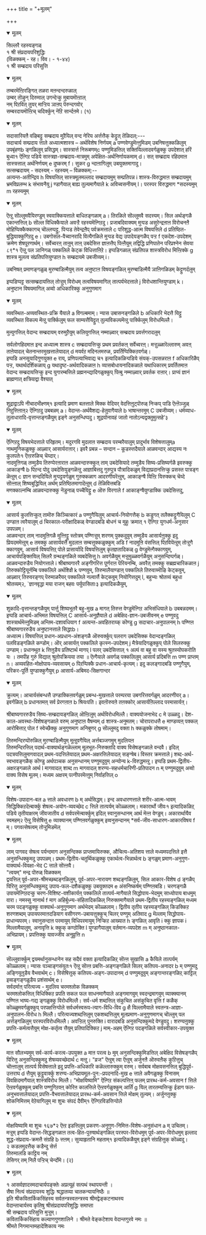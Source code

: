 +++
title = "+मूलम्"

+++

<details open><summary>मूलम्</summary>

सिल्लरै रहस्यङ्गळ्  
१ श्री संप्रदायपरिशुद्धिः  
(विळक्कम् - रह। विव। - १-४४)  
१ श्री सम्ब्रदाय परिसुत्ति
</details>



<details open><summary>मूलम्</summary>

तम्बरमॆऩ्ऱिरङ्गित् तळरा मऩन्दन्दरुळाल्  
उम्बर् तॊऴुन् दिरुमाल् उगन्देऱ्कु मुबायमॊऩ्ऱाल्  
नम् पिऱवित् तुयर् माऱ्ऱिय ञाऩप् पॆरुन्दगवोर्  
सम्बरदायमॊऩ्ऱिच् चदिर्क्कुन् नॆऱि सार्न्दऩमे। (१)
</details>



<details open><summary>मूलम्</summary>

सदासारियऩै वऴिबट्टु सम्ब्रदाय मुऱैयिल् वन्द नेरिय अर्त्तत्तैक् केट्टुत् तॆळिदल्:---  
सदाचार्य सम्प्रदाय त्ताले अध्यात्मशास्त्र – अर्थविशेष निर्णयम् a पण्णवेण्डुमॆऩ्ऩुमिडम् उबनिषत्तुक्कळिलुम् उपबृंहणb ङ्गळिलुम् प्रसिद्धम्। सास्त्रार्त्त निरूबणम्c पण्णुमिडत्तिल् सक्तियिल्लादवर्गळुक्कु उपदेशात् हरिं बुध्वा१ ऎऩ्गिऱ पडिये सास्त्रज्ञ-सम्ब्रदाय-मात्रमुम् अपेक्षित-अर्थनिर्णायकमाम् d। सत् सम्ब्रदाय रहिदमाऩ सास्त्रत्ताल् अर्थनिर्णयम् e दुष्करम् f। सुकर g न्दाऩागिलुम् उबयुक्तमागादु।   
सत्सम्ब्रदायम् - सदस्यम् - रहस्यम् – विळक्कम्:--  
अत्यन्त-अतीन्द्रिय h विषयत्तिल् सास्त्रमूलमल्लाद सम्ब्रदायमुम् सम्प्रतिपन्न i शास्त्र-विरुद्धमाऩ सम्ब्रदायमुम् भ्रमविप्रलम्भ k संभावनैयु j ण्डागैयाल् बाह्य तुल्यमागैयाले k अविच्वसनीयम् l। परस्पर विरुद्धमाग *सदस्यमुम् m रहस्यमुम्
</details>



<details open><summary>मूलम्</summary>

ऎऩ्ऱु सॊल्लुमवैयिरण्डुम् स्ववाक्कियत्ताले बाधितङ्गळाम् a। तिरळिले सॊल्लुमवै सदस्यम्। सिल अर्थङ्गळै एकान्तत्तिल् b सॊल्ल विधिक्कैयाले अवऱ्ऱै रहस्यमॆऩ्गिऱदु। प्रजाबदिवाक्यम् मुऱ्पड असुरेन्द्रऩाऩ विरोचनऩै मोहिप्पिक्कैक्कागच् चॊल्लप्पट्टु, पिऱ्पड तेवेन्द्रऩैप् पर्वक्रमत्ताले c परिशुद्ध-आत्म विषयत्तिले d प्रतिष्ठित-बुद्धियाक्कुगिऱदु e। उबगोसल-वैच्वानरादि वित्यैगळिले मुऱ्पड वेद्य उपादेयङ्गळैप् पऱ्ऱ f एकदेश-उपदेशम् क्रमेण शेषपूरणार्थम्। सर्वेच्वरऩ् ताऩुम् ताऩ् उबदेसित्त ज्ञाऩत्तैप् पिऩ्ऩैयुम् तद्विद्धि प्रणिपातेन परिप्रश्नेन सेवया ८९*१ ऎऩ्ऱु पल ञानिगळ् पक्कलिले केट्क विधित्ताऩिऱे। इप्पडिगळाल् संप्रतिपन्न शास्त्रविरोध मिऩ्ऱिक्के g शास्त्र मूलत्व संप्रतिपत्तियुण्डाऩ h सम्ब्रदायमे उबजीव्यम् i।

उबनिषत् प्रमाणङ्गळुळ् मुरण्बाडिऩ्मैयुम् तत्व अऩुष्टाऩ विषयङ्गळिल् मुरण्बाडिऩ्मैयै ञाऩिगळिडम् केट्टुणर्दलुम्

इप्पडिप्पट्ट सत्सम्ब्रदायत्तिल् तोऱ्ऱुम् विरोधम् तत्वविषयमागिल् तात्पर्यभेदत्ताले j विरोधशान्तियुण्डाम् k। अनुष्टान विषयमागिल् अव्वो अधिकारिक्कु अनुगुणमाग
</details>



<details open><summary>मूलम्</summary>

व्यवस्थित-अव्यवस्थित-प्रक्रि यैयाले a विगल्बमाम्। न्यास उबासनङ्गळिले b अधिकारि भेदत्तै यिट्टु व्यवस्थित विकल्प मॆऩ्ऱु पार्क्किलुम् फल साम्यत्तैयिट्टुत् तुल्यविकल्पमॆऩ्ऱु पार्क्किलुम् विरोधमिल्लै।

मुऩ्युगत्तिल् वेदान्द सम्ब्रदायम् वरुमुऱैयुम् कलियुगत्तिल् नम्माऴ्वार् सम्ब्रदाय प्रवर्त्तगरादलुम्

सर्वलोगहिदमाऩ इन्द अध्यात्म शास्त्र c सम्ब्रदायत्तिऱ्कु प्रथम प्रवर्तकऩ् सर्वेच्वरऩ्। मऱ्ऱुळ्ळारॆल्लारुम् अवऩ् ताऩेयादल् चेतनान्तरमुखत्तालेयादल् d मयर्वऱ मदिनलमरुळ, प्रवर्तिप्पिक्किऱवर्गळ्।  
इप्पडि अनसूयादिगुणयुक्त e राय्, प्रणिपत्याभिवाद्य च१ इत्यादिकळिऱ्पडिये संयक्-उपसन्नराऩ f अधिकारिळैप् पऱ्ऱ, यथार्थदर्शिकळाय् g यथादृष्ट-अर्थवादिकळाऩ h व्यासबोधायनादिकळाले यथाधिकारम् प्रवर्तितमाऩ वेदान्द सम्ब्रदायत्तिऱ्कु इन्द युगारम्बत्तिले प्रह्मनन्द्यादिगळुक्कुप् पिऩ्बु नम्माऴ्वार् प्रवर्तक राऩार्। प्राप्यं ज्ञानं ब्राह्मणात् क्षत्रियाद्वा वैश्यात्
</details>



<details open><summary>मूलम्</summary>

शूद्राद्वाऽपि नीचादभीक्ष्णम्१ इत्यादि प्रमाण बलत्ताले मिक्क वेदियर् वेदत्तिऩुट्पॊरुळ् निऱ्कप् पाडि ऎऩ्ऩॆञ्जुळ् निऱुत्तिऩाऩ्२ ऎऩ्गिऱदु उबबन्नम् a। वेदान्त-अर्थवैशद्य-हेतुवागैयाले b भाषान्तरमुम् C उबजीव्यम्। धर्मव्याध-तुलाधारादि-वृत्तान्तङ्गळैयुम् इङ्गे अनुसन्धिप्पदु। शूद्रयोनावहं जातो नातोऽन्यद्वक्तुमुत्सहे’३
</details>



<details open><summary>मूलम्</summary>

ऎऩ्गिऱदु विषयभेदत्ताले परिहृतम्। मदुरगवि मुदलाऩ सम्ब्रदाय परम्बरैयालुम् प्रादुर्भाव विशेषत्तालुम्a नाथमुनिकळुक्कु आऴ्वार् आसार्यराऩार्। इवरै प्रबन्न – सन्दान – कूडस्त्तदैयाले आळवन्दार् आद्यस्य नः कुलपतेः१ ऎऩ्ऱरुळिच् चॆय्दार्।   
नादमुऩिगळ् तम्मुडैय तिरुप्पेरऩाराऩ आळवन्दारुक्कुत् ताम् उबदेसियादे तम्मुडैय सिष्य-प्रसिष्यर्गळै इवरुक्कु आकाङ्ग्षै b पिऱन्द पोदु उबदेसियुङ्गळॆऩ्ऱु आज्ञाबित्तदु गुरुपुत्र पौत्रादिकळुम् विद्याप्रदानत्तिऱ्कु प्रसस्त पात्रङ्ग ळॆऩ्ऱुम् c ज्ञान सन्ददियिले मुऱ्पट्टवर्गळुम् गुरुक्कळाग आदरणीयरॆऩ्ऱुम्, आकाङ्ग्षै यिऩ्ऱि यिरुक्कच् चॆय्दे सॊऩ्ऩाल् शिष्यबुद्धियिल् अर्थम् प्रतिष्ठितमागादॆऩ्ऱुम् d तॆळिवित्तबडि   
मणक्काल्नम्बि आळवन्दारुक्कु नॆडुनाळ् पच्चैयिट्टु e ऒरु विरगाले f आकाङ्ग्षैयुण्डाक्कि उबदेसित्तदु,
</details>



<details open><summary>मूलम्</summary>

आसार्य कुलत्तिऱ्कुत् तामॊरु किञ्चित्कारं a पण्णुगैयिलुम् आचार्य-नियोगत्तैक् b कडुगत् तलैक्कट्टुगैयिलुम् C उण्डाऩ त्वरैयालुम् d चिरकाल-परीक्षादिकळ् वेण्डादबडि बोधनं च मुहुः क्रमात् १ ऎऩ्गिऱ युगधर्म-अनुसार उपपन्नम्।  
आळवन्दार् ताम् नादमुऩिगळै मुऩ्ऩिट्टु स्तोत्रम् पण्णिऱ्ऱुम् शरणम् पुक्कदुवुम् तम्मुडैय आसार्यऩुक्कु इदु प्रियदममॆऩ्ऱुम् e तमक्कु आसार्यवत्तै मुदलाऩ सम्बत्तुक्कळुक्कुम् अडि f नादमुऩि वंसत्तिल् पिऱवियॆऩ्ऱुम् तोऱ्ऱुगै क्कागवुम्, आसार्य विषयत्तिऱ् पोले प्रासार्यादि विषयत्तिलुम् कृतज्ञतादिकळ् g वेण्डुमॆऩ्गैक्कागवुम्, आचार्यपङ्क्तियिल् सिलरै ग्रन्थङ्गळिले व्यबदेसित्तु h अवर्गळैयुम् मऱ्ऱुमुळ्ळवर्गळैयुम् अनुसन्दिप्पर्गळ्।  
आळवन्दारुडैय नियोगत्ताले i श्रीबाष्यगाररै अङ्गीगरित्त पूर्णराऩ पॆरियनम्बि, अवरैत् तमक्कु सब्रह्मचारिकळाऩ j तिरुक्कोट्टियूर्नम्बि पक्कलिले अर्थशिक्षै k पण्णवुम्, तिरुमालैयाण्डाऩ् पक्कलिले तिरुवाय्मॊऴि केट्कवुम्, आऴ्वार् तिरुवरङ्गप् पॆरुमाळरैयर् पक्कलिले नल्वार्त्तै केट्कवुम् नियोगित्तदुम् l, बहुभ्यः श्रोतव्यं बहुधा श्रोतव्यम्२, `ज्ञानवृद्धा मया राजन् बहवः पर्युपासिताः३ इत्यादिकळैयुम्,
</details>



<details open><summary>मूलम्</summary>

शुकादि-वृत्तान्तङ्गळैयुम् पार्त्तु शिष्यभूतरै बहु-मुख a मागत् तिरुत्त वेण्डुमॆऩ्गिऱ अभिसंधियाले b उबबन्नदमम्। इप्पडि आचार्य-अभिमत विषयत्तिल् C आसार्य-अनुज्ञैयाले d अबेक्षिद-ज्ञान-उबजीवनम् e पण्णुवदु शास्त्रार्थमॆऩ्ऩुमिडम् अन्तिम-दशावधियाग f अत्यन्त-अवहितराय्क् कॊण्डु g सदाचार-अनुपालनम् h पण्णिऩ श्रीबाष्यगाररुडैय अनुष्टानत्ताले सिद्धtb।   
अध्यात्म i विषयत्तिल् प्रधान-अप्रधान-अंशङ्गळै ऒरुवर्क्कुप् पलराग उबदेसिक्क वेदान्दङ्गळिल् पलविडङ्गळिले कण्डोम्। ऒर् आसार्यऩ् पक्कलिले कृत्स्न-उपदेशम् j मैत्रेयादिगळुक्कुप् पोले सिलरुक्कु उण्डाम्। प्रधानथुत k त्तिऩुडैय प्रतिष्टार्थ मागप् l पलर् उबदेसित्ताल् १ अल्पं वा बहु वा यस्य श्रुतस्योपकरोति यः । तमपीह गुरुं विद्यात् श्रुतोपक्रियया तया ॥ ऎऩ्गैयाले अवर्गळ् पक्कलिलुम् आसार्य प्रदिबत्ति m पण्ण प्राप्तम् n। अव्यवहित-मोक्षोपाय-व्यवसायम् o पिऱप्पिक्कै प्रधान-आचार्य-कृत्यम्। इदु कलङ्गादबडि पण्णुगैयुम्, परिकर-पूर्ति युण्डाक्कुगैयुम् p आसार्य-अबिमद-सिक्षगान्दर
</details>



<details open><summary>मूलम्</summary>

क्रुत्यम्। आचार्यसंबन्धत्तै उण्डाक्किऩवर्गळुम् प्रबन्ध-मुखत्ताले परम्परया उबगरित्तवर्गळुम् आदरणीयर् a। इवर्गळिल् b प्रधानतमऩ् सर्व प्रेरगऩाऩ b श्रियःपति। इवऩॊरुवऩे तऩक्कोर् आसार्यऩिल्लाद परमासार्यऩ्।

श्रीबाष्यगाररुडैय सिष्य-सम्ब्रदायङ्गळिल् ऒऩ्ऱिलुम् अर्थविरोधमिल्लै। वाक्ययोजनाभेद c मे उळ्ळदु। देश-काल-अवस्था-विशेषङ्गळाले वरुम् अनुष्टाऩ वैषम्यम् d शास्त्र-अनुमतम्। चोरापराधत्तै e माण्डव्यऩ् पक्कल् आरोबित्ताऱ् पोल f स्वेच्छैक्कु अनुगुणमाग अनिबुणर् g सॊल्लुमदु वक्ता h क्कळुक्के तोषमाम्।

तिरुमन्दिरप्पॊरुळिल् मुरण्बाडिऩ्मैयुम् मूऩ्ऱुवगैयिल् अर्त्तबञ्जगमुम् मुदलियऩ  
तिरुमन्दिरत्तिल् पदार्थ-वाक्यार्थङ्गळॆल्लाम् मूलभूत-निरुक्तादि वाक्य विसेषङ्गळाले वन्दवै। इदिल् पदत्रयत्तिलुमागवादल् प्रथम-पदत्तिलेयादल् प्रथम-अक्षरत्तिलेयादल् सङ्ग्षेब i विस्तर क्रमत्ताले j शब्द-अर्थ-स्वभावङ्गळैक् कॊण्डु अर्थपञ्चक अनुसन्धानम् पण्णुमदुवुम् अन्योन्य k-विरुद्धमऩ्ऱु। इप्पडि प्रथम-द्वितीय-अक्षरङ्गळाले आर्थ l मागवादल् शाब्द m मागवादल् शरण्य-सहधर्मचारिणी-प्रतिपादन n म् पण्णुमदुवुम् अव्वो वाक्य विसेष मूलम्। मध्यम अक्षरम् पत्नीपरमॆऩ्ऩुम् निर्वाहत्तिल् o
</details>



<details open><summary>मूलम्</summary>

विशेष-उपादान-बल a त्ताले अवधारण b म् अर्थसिद्धम्। इन्द अवधारणत्ताले शरीर-आत्म-भावम् सिद्धिक्किऱदॆऩ्बार्क्कु शेषत्व-अयोग-व्यवच्छेद c त्तिले तात्पर्यम् कॊळ्ळलाम्। मकारार्थो जीवः१ इत्यादिकळिऱ् पडिये तृतीयाक्षरम् जीवजातीय d सर्वपरमॆऩ्बार्क्कुम् इदिल् स्वानुसन्धानम् आर्थ मॆऩ्ऩ वेण्डुम्। अकारार्थायैव स्वमहम्२ ऎऩ्ऱु विसेषित्तु e व्याक्यानम् पण्णिऩवर्गळुक्कुम् इव्वनुसन्दानम् *सर्व-जीव-साधारण-आकारविषय f म्। पगवत्सेषत्वम् तोऱ्ऱुमिडमॆल्
</details>



<details open><summary>मूलम्</summary>

लाम् पागवद सेषत्व पर्यन्दमाग अनुसन्दिक्क प्राप्तमायिरुक्क, औचित्य-अतिशय त्ताले मध्यमपदत्तिले इत्तै अनुसन्धिक्कुमदु उपपन्नम्। प्रथम-द्वितीय-चतुर्थिकळुक्कु एकार्थत्व-भिन्नार्थत्व b ङ्गळुम् प्रमाण-अनुगुण-वाक्यार्थ-विवक्षा-भेद C त्ताले सॊऩ्ऩवै।   
"त्वयम्" मन्द्र पॊरुळ् विळक्कम्  
द्वयत्तिल् पूर्व-अपर-श्रीमच्छब्दङ्गळिलुम्, पूर्व-अपर-नारायण शब्दङ्गळिलुम्, सिल आकार-विशेष d ङ्गळैप् पिरित्तु अनुसन्धिक्कुमदु उपाय-फल-दशैकळुक्कु उबयुक्तदम e अंसनिष्कर्षम् पण्णिऩबडि। चरणङ्गळै उपायमॆऩ्गिऱदऱ्कु चरण-विशिष्ट-वशीकार्यऩ् पक्कलिले तात्पर्य-मागैयाले सिद्धोपाय-भेदमुम् साध्योपाय बाधमुम् वारा। नमस्सु नानार्थ f माग अहिर्बुध्न्य-संहितादिकळिल् निरुक्तमागैयाले प्रथम-द्वितीय रहस्यङ्गळिल् मध्यम चरम पदङ्गळुक्कु वाक्यार्थ-अनुगुणमाग अर्थभेदम् कॊळ्ळलाम्। द्वितीय तृतीय रहस्यङ्गळिल् किडक्किऱ शरणशब्दम् उपायपरमाऩदडियाग वसीगरण-उबायत्तुक्कुच् चिलर् पण्णुम् अतिवाद g मॆल्लाम् सिद्धोपाय-प्राधान्यपरम्। स्वानुसन्दाऩ परमायुम् विधिपरमायुम् निऱ्किऱ आख्यात h ङ्गळिल् आवृति i क्कु ज्ञापक i मिल्लामैयालुम्, अनावृत्ति k क्कुक् कण्ठोक्ति l युण्डागैयालुम् वर्तमान-व्यपदेश m म् अनुष्ठानकाल-अभिप्रायम्। प्रपत्तिक्कु यावज्जीव अनुव्रुत्ति n
</details>



<details open><summary>मूलम्</summary>

सॊल्लुवार्क्कुम् द्वयमर्थानुसन्धानेन सह सदैवं वक्ता इत्यादिकळिऱ् सॊऩ्ऩ सुखासि a कैयिले तात्पर्यम् कॊळ्ळलाम्। न्यासः पञ्चाङ्गसंयुतः१ ऎऩ्ऱु सॊऩ्ऩ प्रबत्ति-अङ्गङ्गळिले सिलर् कतिपय-अनादर b म् पण्णुमदु अङ्गियुऩुडैय वैभवार्थम् c। विसेषित्तुक् कतिपय-अङ्ग-उपादानम् d पण्णुमदुवुम् अङ्गान्तरङ्गळिऱ् काट्टिल् इव्वङ्गङ्गळुडैय प्रशंसार्थम् e।  
सर्वदर्माऩ् परित्यज्य - मुदलिय चरमश्लोक विळक्कम्  
चरमश्लोकत्तिल् विधिक्किऱ प्रपति सकल फल साधनमागैयाले अङ्गमागवुम् स्वदन्द्रमागवुम् व्याक्क्यानम् पण्णिऩ भाष्य-गद्य ङ्गळुक्कु विरोधमिल्लै। सर्व-धर्म शब्दत्तिल् संकुचित असंकुचित वृत्ति f कळैक् कॊळ्ळुमवर्गळुक्कुप् परपक्षत्तिऱ्पोले सर्वधर्मस्वरूप-त्याग-विधि-विव g क्षै यिल्लामैयाले स्वतन्त्र-आज्ञा-अनुपालन-विरोध h मिल्लै। परित्यज्यशब्दत्तिलुम् एकशब्दत्तिलुम् मूलप्रमाण-अनुगुणमागच् चॊल्लुम् पल अर्त्तङ्गळिलुम् परस्परविरोधमिल्लै। अवऱ्ऱिल् पुनरुक्ति i वारादबडि अनुसन्दिक्कुमदे वेण्डुवदु। शरण्यऩुक्कु प्रपत्ति-कर्मत्वत्तैयुम् मोक्ष-कर्तृत्व त्तैयुम् प्रतिपादिक्किऱ j माम्-अहम् ऎऩ्गिऱ पदङ्गळिले सर्वस्वीकार-उपयुक्त
</details>



<details open><summary>मूलम्</summary>

माऩ सौलभ्यमुम् सर्व-कार्य-करत्व-उपयुक्त a माऩ परत्व b मुम् अनुसन्दिक्कुमिडत्तिल् अबेक्षिद विसेषङ्गळैप् पिरित्तु अनुसन्दिक्कुमदु शेषव्यवच्छेदार्थ c मऩ्ऱु। "व्रज" ऎऩ्ऱुम् त्वा ऎऩ्ऱुम् अर्जुनऩै ऒरुवऩैक् कुऱित्तुच् चॊऩ्ऩालुम् तात्पर्य विसेषत्ताले इदु प्रपत्ति-अधिकारि कळॆल्लारुक्कुम् वरुम्। सर्वबाब मोक्षवसनत्तिल् बुद्धिपूर्व-उत्तराघ d त्तैयुम् कूट्टुवार्क्कु शरण्य-अभिप्रायमूल-पुन:-प्रपदनादि-मुख e त्ताले अवैगळुक्कु विनासम् विवक्षिदमागैयाल् शास्त्रविरोध मिल्लै। "मोक्षयिष्यामि" ऎऩ्गिऱ संकल्पत्तिऩ् फलम् प्रारब्ध-कर्म-अवसान f त्तिले ऎऩ्ऱवर्गळुक्कुम् प्रबत्ति पण्णुगिऱवऩ् कोरिऩ कालत्तिले ऎऩ्ऱवर्गळुक्कुम् आर्तिं g यिल् तारतम्यत्तिऱ्कु ईडाग फल-अनुभवत्तालेयादल् प्रपत्ति-वैभवत्तालेयादल् प्रारब्ध-कर्म-अवसान त्तिले मोक्षम् तुल्यम्। अर्जुनऩुक्कु शोकनिमित्तम् वेऱेयागिलुम् मा शुचः संपदं दैवीम्१ ऎऩ्गिऱविडत्तिऱ्पोले
</details>



<details open><summary>मूलम्</summary>

मोक्षयिष्यामि मा शुचः १६७*२ ऎऩ्ऱ इडत्तिलुम् प्रकरण-अनुगुण-निमित्त-विशेष-अनुसंधान a म् उचितम्।  
मऱ्ऱुम् इप्पडि वेदान्त-सिद्धङ्गळाऩ तत्व-हित-पुरुषार्थङ्गळिल् परस्पर-विरोधमुम् पूर्व-अपर-विरोधमुम् इल्लाद शुद्ध-संप्रदाय-क्रमत्तै संग्रहि b त्तऩम्। सुव्याहृतानि महताम्१ इत्यादिकळैयुम् इङ्गे संग्रहित्तुक् कॊळ्वदु।  
२ कडलमुदत्तैक् कडैन्दु सेर्त्त   
तिरुमालडि काट्टिय नम्   
तेसिगर् तम् निलै पऱ्ऱिच् चेर्न्दोमे। (२)
</details>



<details open><summary>मूलम्</summary>

१ आसर्वज्ञादस्मदाचार्यपङ्क्तेः अप्रत्यूहं सत्पथं स्थापयन्ती ।  
सैषा नित्यं संप्रदायस्य शुद्धिः श्रद्धातव्या चातकन्यायनिष्ठैः ॥  
इति श्रीकवितार्किकसिंहस्य सर्वतन्त्रस्वतन्त्रस्य श्रीमद्वेङ्कटनाथस्य  
वेदान्ताचार्यस्य कृतिषु श्रीसंप्रदायपरिशुद्धिः समाप्ता  
श्री सम्ब्रदाय परिसुत्ति मुऱ्ऱुम्।  
कवितार्किकसिंहाय कल्याणगुणशालिने । श्रीमते वेङ्कटेशाय वेदान्तगुरवे नमः ॥  
श्रीमते निगमान्तमहादेशिकाय नमः
</details>

